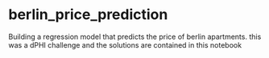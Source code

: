 # berlin_price_prediction
Building a regression model that predicts the price of berlin apartments. this was a dPHI challenge and the solutions are contained in this notebook
